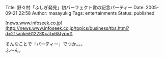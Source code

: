 Title: 野々村「ふしぎ発見」初パーフェクト賞の記念パーティー
Date: 2005-09-21 22:58
Author: masayukig
Tags: entertainments
Status: published

[news.www.infoseek.co.jp](http://news.www.infoseek.co.jp/topics/business/tbs.html?d=21sankei61223&cat=6&typ=t)

そんなことで「パーティー」でつか。。。  
ふ〜ん。
